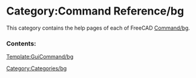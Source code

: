 # Category:Command Reference/bg
This category contains the help pages of each of FreeCAD [Command/bg](Command/bg.md).

### Contents:

[Template:GuiCommand/bg](Template:GuiCommand/bg.md)

[Category:Categories/bg](Category:Categories/bg.md)
